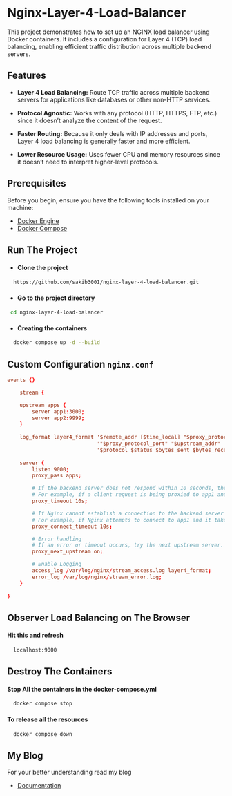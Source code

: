 # Nginx-Layer-4-Load-Balancer

This project demonstrates how to set up an NGINX load balancer using Docker containers. It includes a configuration for Layer 4 (TCP) load balancing, enabling efficient traffic distribution across multiple backend servers. 

## Features
- **Layer 4 Load Balancing:** Route TCP traffic across multiple backend servers for applications like databases or other non-HTTP services.
- **Protocol Agnostic:** Works with any protocol (HTTP, HTTPS, FTP, etc.) since it doesn’t analyze the content of the request.

- **Faster Routing:** Because it only deals with IP addresses and ports, Layer 4 load balancing is generally faster and more efficient.

- **Lower Resource Usage:** Uses fewer CPU and memory resources since it doesn’t need to interpret higher-level protocols.

## Prerequisites
Before you begin, ensure you have the following tools installed on your machine:
- [Docker Engine](https://docs.docker.com/engine/install/)
- [Docker Compose](https://docs.docker.com/compose/install/)

## Run The Project

- #### Clone the project

```bash
  https://github.com/sakib3001/nginx-layer-4-load-balancer.git

```

- #### Go to the project directory

```bash
 cd nginx-layer-4-load-balancer
```

- #### Creating the containers

```bash
  docker compose up -d --build
```

## Custom Configuration `nginx.conf`

``` nginx.cnf
events {}

    stream {

    upstream apps {
        server app1:3000;
        server app2:9999;
    }
    
    log_format layer4_format '$remote_addr [$time_local] "$proxy_protocol_addr" '
                             '"$proxy_protocol_port" "$upstream_addr" '
                             '$protocol $status $bytes_sent $bytes_received '    ;
                        
    server {
        listen 9000;
        proxy_pass apps;

        # If the backend server does not respond within 10 seconds, the connection will be closed.
        # For example, if a client request is being proxied to app1 and app1 takes more than 10 seconds to send data back, the connection will be terminated by Nginx.
        proxy_timeout 10s;

        # If Nginx cannot establish a connection to the backend server within 10 seconds, it will stop trying.
        # For example, if Nginx attempts to connect to app1 and it takes more than 10 seconds to establish the connection, Nginx will terminate the attempt and can try another backend server if configured to do so.
        proxy_connect_timeout 10s;

        # Error handling
        # If an error or timeout occurs, try the next upstream server.
        proxy_next_upstream on;

        # Enable Logging
        access_log /var/log/nginx/stream_access.log layer4_format;
        error_log /var/log/nginx/stream_error.log;
    }
  
}
```

## Observer Load Balancing on The Browser
 
#### Hit this and refresh 
```bash
  localhost:9000
```

## Destroy The Containers
 
#### Stop All the containers in the docker-compose.yml
```bash
  docker compose stop
```
#### To release all the resources 
```bash
  docker compose down
```

## My Blog
For your better understanding read my blog
- [Documentation](https://ikasakib.hashnode.dev/layer-4-load-balancing-using-nginx)
